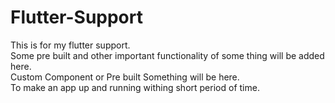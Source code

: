 # Flutter-Support
This is for my flutter support. </br>
Some pre built and other important functionality of some thing will be added here. </br>
Custom Component or Pre built Something will be here.  </br>
To make an app up and running withing short period of time. </br>

